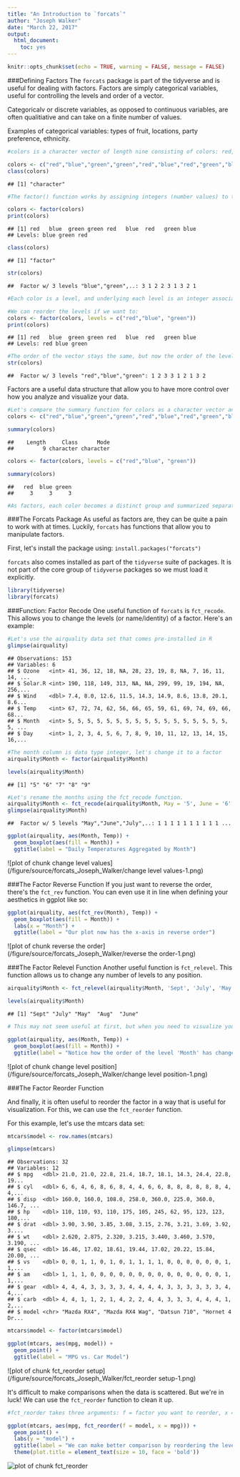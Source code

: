 ```yaml
---
title: "An Introduction to `forcats`"
author: "Joseph Walker"
date: "March 22, 2017"
output: 
  html_document: 
    toc: yes
---
```



```r
knitr::opts_chunk$set(echo = TRUE, warning = FALSE, message = FALSE)
```

###Defining Factors
The `forcats` package is part of the tidyverse and is useful for dealing with factors. Factors are simply categorical variables, useful for controlling the levels and order of a vector.

Categoricalv or discrete variables, as opposed to continuous variables, are often qualitiative and can take on a finite number of values.

Examples of categorical variables: types of fruit, locations, party preference, ethnicity.


```r
#colors is a character vector of length nine consisting of colors: red, blue, & green

colors <- c("red","blue","green","green","red","blue","red","green","blue")
class(colors)
```

```
## [1] "character"
```

```r
#The factor() function works by assigning integers (number values) to the categorical values (red, blue, green) of the vector or variable. 

colors <- factor(colors)
print(colors)
```

```
## [1] red   blue  green green red   blue  red   green blue 
## Levels: blue green red
```

```r
class(colors)
```

```
## [1] "factor"
```

```r
str(colors)
```

```
##  Factor w/ 3 levels "blue","green",..: 3 1 2 2 3 1 3 2 1
```

```r
#Each color is a level, and underlying each level is an integer associated with that level; red = 3, green = 2, blue = 1. The order of the levels is assigned alphabetically to the integer: b = 1, g = 2, r = 3.

#We can reorder the levels if we want to:
colors <- factor(colors, levels = c("red","blue", "green"))
print(colors)
```

```
## [1] red   blue  green green red   blue  red   green blue 
## Levels: red blue green
```

```r
#The order of the vector stays the same, but now the order of the levels has changed so that red = 1, blue = 2, green = 3
str(colors)
```

```
##  Factor w/ 3 levels "red","blue","green": 1 2 3 3 1 2 1 3 2
```

Factors are a useful data structure that allow you to have more control over how you analyze and visualize your data.

```r
#Let's compare the summary function for colors as a character vector and as a factor.
colors <- c("red","blue","green","green","red","blue","red","green","blue")

summary(colors)
```

```
##    Length     Class      Mode 
##         9 character character
```

```r
colors <- factor(colors, levels = c("red","blue", "green"))

summary(colors)
```

```
##   red  blue green 
##     3     3     3
```

```r
#As factors, each color becomes a distinct group and summarized separately.
```

###The Forcats Package
As useful as factors are, they can be quite a pain to work with at times. Luckily, `forcats` has functions that allow you to manipulate factors. 


First, let's install the package using:
`install.packages("forcats")`

`forcats` also comes installed as part of the `tidyverse` suite of packages. It is not part of the core group of `tidyverse` packages so we must load it explicitly.


```r
library(tidyverse)
library(forcats)
```

###Function: Factor Recode
One useful function of `forcats` is `fct_recode`. This allows you to change the levels (or name/identity) of a factor. Here's an example:


```r
#Let's use the airquality data set that comes pre-installed in R
glimpse(airquality)
```

```
## Observations: 153
## Variables: 6
## $ Ozone   <int> 41, 36, 12, 18, NA, 28, 23, 19, 8, NA, 7, 16, 11, 14, ...
## $ Solar.R <int> 190, 118, 149, 313, NA, NA, 299, 99, 19, 194, NA, 256,...
## $ Wind    <dbl> 7.4, 8.0, 12.6, 11.5, 14.3, 14.9, 8.6, 13.8, 20.1, 8.6...
## $ Temp    <int> 67, 72, 74, 62, 56, 66, 65, 59, 61, 69, 74, 69, 66, 68...
## $ Month   <int> 5, 5, 5, 5, 5, 5, 5, 5, 5, 5, 5, 5, 5, 5, 5, 5, 5, 5, ...
## $ Day     <int> 1, 2, 3, 4, 5, 6, 7, 8, 9, 10, 11, 12, 13, 14, 15, 16,...
```

```r
#The month column is data type integer, let's change it to a factor 
airquality$Month <- factor(airquality$Month)

levels(airquality$Month)
```

```
## [1] "5" "6" "7" "8" "9"
```

```r
#Let's rename the months using the fct_recode function. 
airquality$Month <- fct_recode(airquality$Month, May = '5', June = '6', July = '7', Aug = '8', Sept = '9')
glimpse(airquality$Month)
```

```
##  Factor w/ 5 levels "May","June","July",..: 1 1 1 1 1 1 1 1 1 1 ...
```

```r
ggplot(airquality, aes(Month, Temp)) +
  geom_boxplot(aes(fill = Month)) +
  ggtitle(label = "Daily Temperatures Aggregated by Month")
```

![plot of chunk change level values](/figure/source/forcats_Joseph_Walker/change level values-1.png)

###The Factor Reverse Function
If you just want to reverse the order, there's the `fct_rev` function. You can even use it in line when defining your aesthetics in ggplot like so:

```r
ggplot(airquality, aes(fct_rev(Month), Temp)) +
  geom_boxplot(aes(fill = Month)) +
  labs(x = "Month") +
  ggtitle(label = "Our plot now has the x-axis in reverse order")
```

![plot of chunk reverse the order](/figure/source/forcats_Joseph_Walker/reverse the order-1.png)

###The Factor Relevel Function
Another useful function is `fct_relevel`. This function allows us to change any number of levels to any position.

```r
airquality$Month <- fct_relevel(airquality$Month, 'Sept', 'July', 'May', 'Aug', 'June')

levels(airquality$Month)
```

```
## [1] "Sept" "July" "May"  "Aug"  "June"
```

```r
# This may not seem useful at first, but when you need to visualize your data in a particular way, the fct_relevel function is extremely useful...

ggplot(airquality, aes(Month, Temp)) +
  geom_boxplot(aes(fill = Month)) +
  ggtitle(label = "Notice how the order of the level 'Month' has changed")
```

![plot of chunk change level position](/figure/source/forcats_Joseph_Walker/change level position-1.png)

###The Factor Reorder Function

And finally, it is often useful to reorder the factor in a way that is useful for visualization. For this, we can use the `fct_reorder` function.

For this example, let's use the mtcars data set:

```r
mtcars$model <- row.names(mtcars)

glimpse(mtcars)
```

```
## Observations: 32
## Variables: 12
## $ mpg   <dbl> 21.0, 21.0, 22.8, 21.4, 18.7, 18.1, 14.3, 24.4, 22.8, 19...
## $ cyl   <dbl> 6, 6, 4, 6, 8, 6, 8, 4, 4, 6, 6, 8, 8, 8, 8, 8, 8, 4, 4,...
## $ disp  <dbl> 160.0, 160.0, 108.0, 258.0, 360.0, 225.0, 360.0, 146.7, ...
## $ hp    <dbl> 110, 110, 93, 110, 175, 105, 245, 62, 95, 123, 123, 180,...
## $ drat  <dbl> 3.90, 3.90, 3.85, 3.08, 3.15, 2.76, 3.21, 3.69, 3.92, 3....
## $ wt    <dbl> 2.620, 2.875, 2.320, 3.215, 3.440, 3.460, 3.570, 3.190, ...
## $ qsec  <dbl> 16.46, 17.02, 18.61, 19.44, 17.02, 20.22, 15.84, 20.00, ...
## $ vs    <dbl> 0, 0, 1, 1, 0, 1, 0, 1, 1, 1, 1, 0, 0, 0, 0, 0, 0, 1, 1,...
## $ am    <dbl> 1, 1, 1, 0, 0, 0, 0, 0, 0, 0, 0, 0, 0, 0, 0, 0, 0, 1, 1,...
## $ gear  <dbl> 4, 4, 4, 3, 3, 3, 3, 4, 4, 4, 4, 3, 3, 3, 3, 3, 3, 4, 4,...
## $ carb  <dbl> 4, 4, 1, 1, 2, 1, 4, 2, 2, 4, 4, 3, 3, 3, 4, 4, 4, 1, 2,...
## $ model <chr> "Mazda RX4", "Mazda RX4 Wag", "Datsun 710", "Hornet 4 Dr...
```

```r
mtcars$model <- factor(mtcars$model)

ggplot(mtcars, aes(mpg, model)) +
  geom_point() +
  ggtitle(label = "MPG vs. Car Model")
```

![plot of chunk fct_reorder setup](/figure/source/forcats_Joseph_Walker/fct_reorder setup-1.png)

It's difficult to make comparisons when the data is scattered. But we're in luck! We can use the `fct_reorder` function to clean it up.


```r
#fct_reorder takes three arguments: f = factor you want to reorder, x = the variable in which the order will be based upon, and optionally fun (a function to  be used if there are multiple values of x for each value of f.) Here we focus on only the first two arguments.

ggplot(mtcars, aes(mpg, fct_reorder(f = model, x = mpg))) +
  geom_point() +
  labs(y = "model") +
  ggtitle(label = "We can make better comparison by reordering the levels based on the mpg values!") +
  theme(plot.title = element_text(size = 10, face = 'bold'))
```

![plot of chunk fct_reorder](/figure/source/forcats_Joseph_Walker/fct_reorder-1.png)



